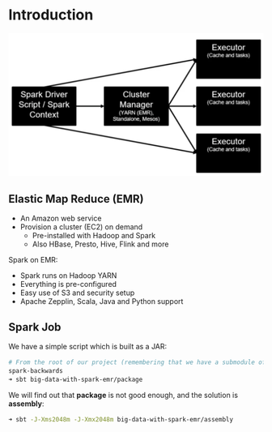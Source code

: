 # Introduction

![Architecture](images/architecture.png)

## Elastic Map Reduce (EMR)

- An Amazon web service
- Provision a cluster (EC2) on demand
    - Pre-installed with Hadoop and Spark
    - Also HBase, Presto, Hive, Flink and more
    
Spark on EMR:
- Spark runs on Hadoop YARN
- Everything is pre-configured
- Easy use of S3 and security setup
- Apache Zepplin, Scala, Java and Python support

## Spark Job

We have a simple script which is built as a JAR:

```bash
# From the root of our project (remembering that we have a submodule of a multimodule project):
spark-backwards
➜ sbt big-data-with-spark-emr/package
```

We will find out that **package** is not good enough, and the solution is **assembly**:

```bash
➜ sbt -J-Xms2048m -J-Xmx2048m big-data-with-spark-emr/assembly
```